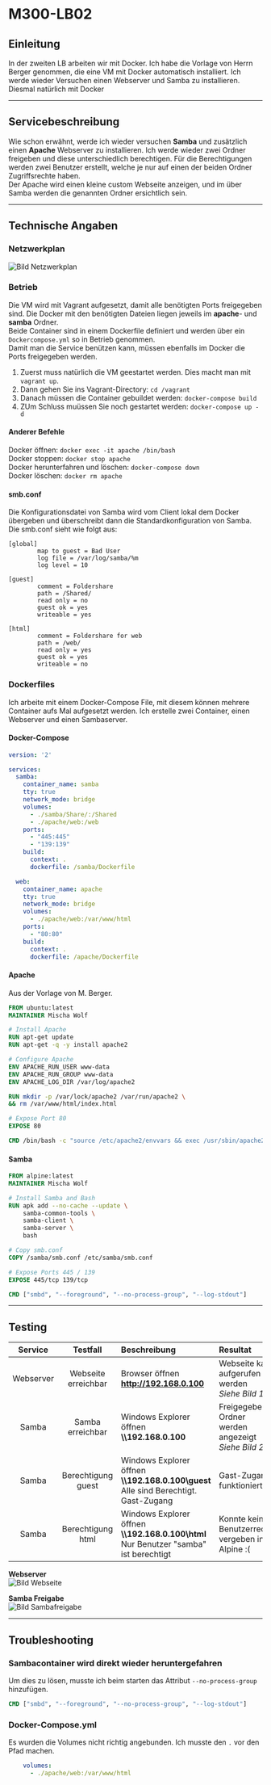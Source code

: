# M300-LB02
## Einleitung
In der zweiten LB arbeiten wir mit Docker. Ich habe die Vorlage von Herrn Berger genommen, die eine VM mit Docker automatisch installiert.
Ich werde wieder Versuchen einen Webserver und Samba zu installieren. Diesmal natürlich mit Docker
***

## Servicebeschreibung
Wie schon erwähnt, werde ich wieder versuchen **Samba** und zusätzlich einen **Apache** Webserver zu installieren. Ich werde wieder zwei Ordner freigeben und diese unterschiedlich berechtigen. 
Für die Berechtigungen werden zwei Benutzer erstellt, welche je nur auf einen der beiden Ordner Zugriffsrechte haben.    
Der Apache wird einen kleine custom Webseite anzeigen, und im über Samba werden die genannten Ordner ersichtlich sein.
***

## Technische Angaben

### Netzwerkplan
![Bild Netzwerkplan](Images/LB02-Netzwerkplan.png) 

### Betrieb
Die VM wird mit Vagrant aufgesetzt, damit alle benötigten Ports freigegeben sind. Die Docker mit den benötigten Dateien liegen jeweils im **apache**- und **samba** Ordner.  
Beide Container sind in einem Dockerfile definiert und werden über ein `Dockercompose.yml` so in Betrieb genommen.   
Damit man die Service benützen kann, müssen ebenfalls im Docker die Ports freigegeben werden.     

1. Zuerst muss natürlich die VM geestartet werden. Dies macht man mit `vagrant up`.
2. Dann gehen Sie ins Vagrant-Directory:         `cd /vagrant`
3. Danach müssen die Container gebuildet werden: `docker-compose build`
4. ZUm Schluss muüssen Sie noch gestartet werden:   `docker-compose up -d`

#### Anderer Befehle
Docker öffnen:                        `docker exec -it apache /bin/bash`    
Docker stoppen:                       `docker stop apache`    
Docker herunterfahren und löschen:    `docker-compose down`    
Docker löschen:                       `docker rm apache`  

#### smb.conf
Die Konfigurationsdatei von Samba wird vom Client lokal dem Docker übergeben und überschreibt dann die Standardkonfiguration von Samba. Die smb.conf sieht wie folgt aus:

```Properties
[global]
        map to guest = Bad User
        log file = /var/log/samba/%m
        log level = 10

[guest]
        comment = Foldershare
        path = /Shared/
        read only = no
        guest ok = yes
        writeable = yes

[html]
        comment = Foldershare for web
        path = /web/
        read only = yes
        guest ok = yes
        writeable = no
```
### Dockerfiles
Ich arbeite mit einem Docker-Compose File, mit diesem können mehrere Container aufs Mal aufgesetzt werden. Ich erstelle zwei Container, einen Webserver und einen Sambaserver.
#### Docker-Compose
```yml
version: '2'

services:
  samba:
    container_name: samba
    tty: true
    network_mode: bridge
    volumes:
      - ./samba/Share/:/Shared
      - ./apache/web:/web
    ports:
      - "445:445"
      - "139:139"
    build:
      context: .
      dockerfile: /samba/Dockerfile

  web:
    container_name: apache
    tty: true
    network_mode: bridge
    volumes:
      - ./apache/web:/var/www/html
    ports:
      - "80:80"
    build:
      context: .
      dockerfile: /apache/Dockerfile
```
#### Apache
Aus der Vorlage von M. Berger.
```Dockerfile
FROM ubuntu:latest
MAINTAINER Mischa Wolf

# Install Apache
RUN apt-get update
RUN apt-get -q -y install apache2 

# Configure Apache
ENV APACHE_RUN_USER www-data
ENV APACHE_RUN_GROUP www-data
ENV APACHE_LOG_DIR /var/log/apache2

RUN mkdir -p /var/lock/apache2 /var/run/apache2 \
&& rm /var/www/html/index.html

# Expose Port 80
EXPOSE 80

CMD /bin/bash -c "source /etc/apache2/envvars && exec /usr/sbin/apache2 -DFOREGROUND"
```
#### Samba
```Dockerfile
FROM alpine:latest
MAINTAINER Mischa Wolf

# Install Samba and Bash
RUN apk add --no-cache --update \
    samba-common-tools \
    samba-client \
    samba-server \
    bash

# Copy smb.conf
COPY /samba/smb.conf /etc/samba/smb.conf

# Expose Ports 445 / 139
EXPOSE 445/tcp 139/tcp

CMD ["smbd", "--foreground", "--no-process-group", "--log-stdout"]
```
***

## Testing
| Service | Testfall | Beschreibung | Resultat |
|:--:|:--:|:--|:--|
| Webserver | Webseite erreichbar | Browser öffnen<br>**http://192.168.0.100** | Webseite kann aufgerufen werden<br>*Siehe Bild 1* |
| Samba | Samba erreichbar | Windows Explorer öffnen<br> **\\\192.168.0.100** | Freigegebene Ordner<br>werden angezeigt<br>*Siehe Bild 2* |
| Samba | Berechtigung<br>guest | Windows Explorer öffnen<br> **\\\192.168.0.100\guest**<br>Alle sind Berechtigt. Gast-Zugang | Gast-Zugang funktioniert |
| Samba | Berechtigung<br>html | Windows Explorer öffnen<br> **\\\192.168.0.100\html**<br>Nur Benutzer "samba" ist berechtigt | Konnte keine Benutzerrechte vergeben in Alpine :( |

**Webserver**   
![Bild Webseite](Images/Webserver.png)

**Samba Freigabe**  
![Bild Sambafreigabe](Images/Samba.png)  
***

## Troubleshooting
### Sambacontainer wird direkt wieder heruntergefahren
Um dies zu lösen, musste ich beim starten das Attribut `--no-process-group` hinzufügen.

```Dockerfile
CMD ["smbd", "--foreground", "--no-process-group", "--log-stdout"]
```

### Docker-Compose.yml
Es wurden die Volumes nicht richtig angebunden. Ich musste den `.` vor den Pfad machen.
```yml
    volumes:
      - ./apache/web:/var/www/html
```